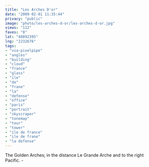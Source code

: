 ```yaml
---
title: "Les Arches D'or"
date: "2009-02-01 11:35:44"
privacy: "public"
image: "photo/les-arches-d-or/les-arches-d-or.jpg"
views: "112"
faves: "8"
lat: "48892395"
lng: "2232676"
tags:
- "via-pixelpipe"
- "angles"
- "building"
- "cloud"
- "france"
- "glass"
- "ile"
- "de"
- "frane"
- "la"
- "defense"
- "office"
- "paris"
- "portrait"
- "skyscraper"
- "tonemap"
- "tour"
- "tower"
- "ile de france"
- "ile de frane"
- "la defense"
---
```

The Golden Arches; in the distance Le Grande Arche and to the right Pacific. - <a href="/photos/2009/02/01/les-arches-dor"></a>
